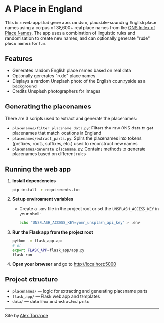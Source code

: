 # A Place in England

This is a web app that generates random, plausible-sounding English place names using a corpus of 38,600+ real place names from the [ONS Index of Place Names](https://geoportal.statistics.gov.uk/datasets/208d9884575647c29f0dd5a1184e711a/about). The app uses a combination of linguistic rules and randomisation to create new names, and can optionally generate "rude" place names for fun.

## Features
- Generates random English place names based on real data
- Optionally generates "rude" place names
- Displays a random Unsplash photo of the English countryside as a background
- Credits Unsplash photographers for images

## Generating the placenames

There are 3 scripts used to extract and generate the placenames:

- `placenames/filter_placename_data.py`: Filters the raw ONS data to get placenames that match locations in England
- `placenames/extract_parts.py`: Splits the placenames into tokens (prefixes, roots, suffixes, etc.) used to reconstruct new names
- `placenames/generate_placename.py`: Contains methods to generate placenames based on different rules

## Running the web app

1. **Install dependencies**
   ```sh
   pip install -r requirements.txt
   ```

2. **Set up environment variables**
   - Create a `.env` file in the project root or set the `UNSPLASH_ACCESS_KEY` in your shell:
     ```sh
     echo "UNSPLASH_ACCESS_KEY=your_unsplash_api_key" > .env
     ```

3. **Run the Flask app from the project root**
   ```sh
   python -m flask_app.app
   # or
   export FLASK_APP=flask_app/app.py
   flask run
   ```

4. **Open your browser** and go to [http://localhost:5000](http://localhost:5000)

## Project structure
- `placenames/` — logic for extracting and generating placename parts
- `flask_app/` — Flask web app and templates
- `data/` — data files and extracted parts

---

Site by [Alex Torrance](https://bsky.app/profile/alextorrance.co.uk)
